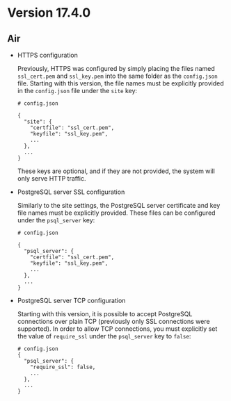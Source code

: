 # Version 17.4.0

## Air

- HTTPS configuration

  Previously, HTTPS was configured by simply placing the files named `ssl_cert.pem` and `ssl_key.pem` into the same folder as the `config.json` file. Starting with this version, the file names must be explicitly provided in the `config.json` file under the `site` key:

  ```
  # config.json

  {
    "site": {
      "certfile": "ssl_cert.pem",
      "keyfile": "ssl_key.pem",
      ...
    },
    ...
  }
  ```

  These keys are optional, and if they are not provided, the system will only serve HTTP traffic.

- PostgreSQL server SSL configuration

  Similarly to the site settings, the PostgreSQL server certificate and key file names must be explicitly provided. These files can be configured under the `psql_server` key:

  ```
  # config.json

  {
    "psql_server": {
      "certfile": "ssl_cert.pem",
      "keyfile": "ssl_key.pem",
      ...
    },
    ...
  }
  ```

- PostgreSQL server TCP configuration

  Starting with this version, it is possible to accept PostgreSQL connections over plain TCP (previously only SSL connections were supported). In order to allow TCP connections, you must explicitly set the value of `require_ssl` under the `psql_server` key to `false`:

  ```
  # config.json
  {
    "psql_server": {
      "require_ssl": false,
      ...
    },
    ...
  }
  ```
